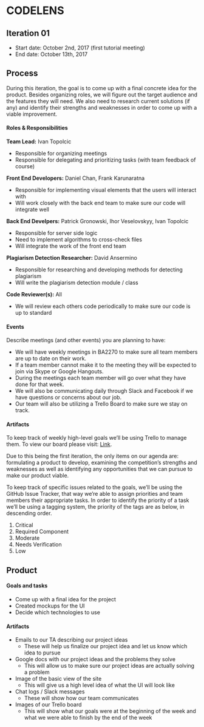 # CODELENS

## Iteration 01

 * Start date: October 2nd, 2017 (first tutorial meeting)
 * End date: October 13th, 2017

## Process
During this iteration, the goal is to come up with a final concrete idea for the product. Besides organizing roles, we will figure out the target audience and the features they will need. We also need to research current solutions (if any) and identify their strengths and weaknesses in order to come up with a viable improvement.

#### Roles & Responsibilities

**Team Lead:** Ivan Topolcic
 * Responsible for organizing meetings
 * Responsible for delegating and prioritizing tasks (with team feedback of course)

**Front End Developers:** Daniel Chan, Frank Karunaratna
 * Responsible for implementing visual elements that the users will interact with
 * Will work closely with the back end team to make sure our code will integrate well

**Back End Develpers:** Patrick Gronowski, Ihor Veselovskyy, Ivan Topolcic
 * Responsible for server side logic
 * Need to implement algorithms to cross-check files 
 * Will integrate the work of the front end team
 
**Plagiarism Detection Researcher:** David Ansermino
 * Responsible for researching and developing methods for detecting plagiarism
 * Will write the plagiarism detection module / class
 
**Code Reviewer(s):** All
 * We will review each others code periodically to make sure our code is up to standard

#### Events

Describe meetings (and other events) you are planning to have:
 * We will have weekly meetings in BA2270 to make sure all team members are up to date on their work.
 * If a team member cannot make it to the meeting they will be expected to join via Skype or Google Hangouts.
 * During the meetings each team member will go over what they have done for that week.
 * We will also be communicating daily through Slack and Facebook if we have questions or concerns about our job.
 * Our team will also be utilizing a Trello Board to make sure we stay on track.

#### Artifacts

To keep track of weekly high-level goals we’ll be using Trello to manage them. To view our board please visit: [Link](https://trello.com/b/h5mS5J5d/csc301-team-01). 

Due to this being the first iteration, the only items on our agenda are: formulating a product to develop, examining the competition’s strengths and weaknesses as well as identifying any opportunities that we can pursue to make our product viable.

To keep track of specific issues related to the goals, we’ll be using the GitHub Issue Tracker, that way we’re able to assign priorities and team members their appropriate tasks. In order to identify the priority of a task we’ll be using a tagging system, the priority of the tags are as below, in descending order.
1. Critical
2. Required Component
3. Moderate
4. Needs Verification
5. Low



## Product

#### Goals and tasks

 * Come up with a final idea for the project
 * Created mockups for the UI
 * Decide which technologies to use


#### Artifacts

 * Emails to our TA describing our project ideas
   * These will help us finalize our project idea and let us know which idea to pursue
 * Google docs with our project ideas and the problems they solve
   * This will allow us to make sure our project ideas are actually solving a problem
 * Image of the basic view of the site
   * This will give us a high level idea of what the UI will look like
 * Chat logs / Slack messages
   * These will show how our team communicates 
 * Images of our Trello board
   * This will show what our goals were at the beginning of the week and what we were able to finish by the end of the week

